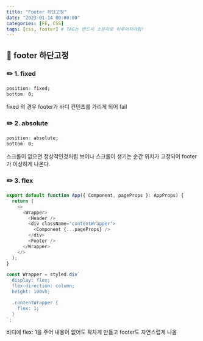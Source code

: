 ```yaml
---
title: "Footer 하단고정"
date: "2023-01-14 00:00:00"
categories: [FE, CSS]
tags: [css, footer] # TAG는 반드시 소문자로 이루어져야함!
---
```


## 📌 footer 하단고정

### ✏️ 1. fixed

```css
position: fixed;
bottom: 0;
```

fixed 의 경우 footer가 바디 컨텐츠를 가리게 되어 fail

### ✏️ 2. absolute

```css
position: absolute;
bottom: 0;
```

스크롤이 없으면 정상적인것처럼 보이나 스크롤이 생기는 순간 위치가 고정되어 footer가 이상하게 나온다.

### ✏️ 3. flex

```javascript
export default function App({ Component, pageProps }: AppProps) {
  return (
    <>
      <Wrapper>
        <Header />
        <div className="contentWrapper">
          <Component {...pageProps} />
        </div>
        <Footer />
      </Wrapper>
    </>
  );
}

const Wrapper = styled.div`
  display: flex;
  flex-direction: column;
  height: 100vh;

  .contentWrapper {
    flex: 1;
  }
`;
```

바디에 flex: 1을 주어 내용이 없어도 꽉차게 만들고 footer도 자연스럽게 나옴
